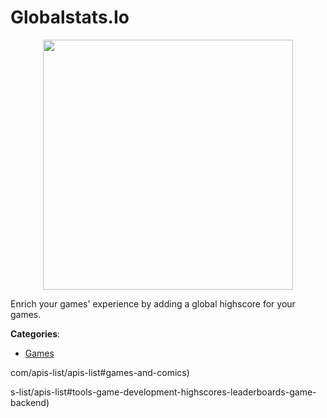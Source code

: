 # Globalstats.Io
<p align="center">
    <img width="400" src="https://raw.githubusercontent.com/apis-list/apis-list/apis/globalstats-io/logo_256x256.png" />
</p>

Enrich your games' experience by adding a global highscore for your games.



**Categories**:
- [Games](https://github.com/apis-list/apis-list#games)



com/apis-list/apis-list#games-and-comics)




s-list/apis-list#tools-game-development-highscores-leaderboards-game-backend)



